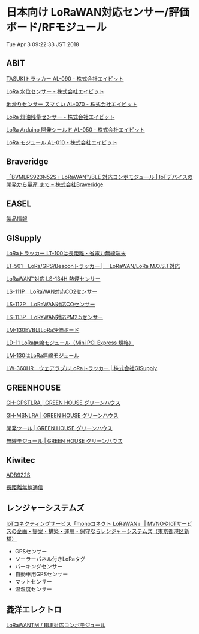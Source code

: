 日本向け LoRaWAN対応センサー/評価ボード/RFモジュール
====================================================

Tue Apr  3 09:22:33 JST 2018

## ABIT

[TASUKIトラッカー AL-090 -
株式会社エイビット](http://www.abit.co.jp/products/al090/ "http://www.abit.co.jp/products/al090/") 

[LoRa 水位センサー -
株式会社エイビット](http://www.abit.co.jp/products/wlsensor/ "http://www.abit.co.jp/products/wlsensor/") 

[地滑りセンサー スマくい AL-070 -
株式会社エイビット](http://www.abit.co.jp/products/al070/ "http://www.abit.co.jp/products/al070/") 

[LoRa 灯油残量センサー -
株式会社エイビット](http://www.abit.co.jp/products/fuelgauge/ "http://www.abit.co.jp/products/fuelgauge/") 

[LoRa Arduino 開発シールド AL-050 -
株式会社エイビット](http://www.abit.co.jp/products/al050/ "http://www.abit.co.jp/products/al050/") 

[LoRa モジュール AL-010 -
株式会社エイビット](http://www.abit.co.jp/products/al010/ "http://www.abit.co.jp/products/al010/") 

## Braveridge

[「BVMLRS923N52S」LoRaWAN™/BLE 対応コンボモジュール | IoTデバイスの開発から量産 まで – 株式会社Braveridge](https://ssl.braveridge.com/product/722/)

## EASEL

[製品情報](http://easel5.com/productinfo/ "http://easel5.com/productinfo/")

## GISupply

[LoRaトラッカー
LT-100は長距離・省電力無線端末](https://www.trackers.jp/products_lt-100.html "https://www.trackers.jp/products_lt-100.html") 

[LT-501　LoRa/GPS/Beaconトラッカー |　 LoRaWAN/LoRa
M.O.S.T対応](https://www.trackers.jp/products_lt-501.html "https://www.trackers.jp/products_lt-501.html") 

[LoRaWAN™対応 LS-134H
熱煙センサー](https://www.trackers.jp/products_ls-134h.html "https://www.trackers.jp/products_ls-134h.html") 

[LS-111P　LoRaWAN対応CO2センサー](https://www.trackers.jp/products_ls-111_co2.html "https://www.trackers.jp/products_ls-111_co2.html") 

[LS-112P　LoRaWAN対応COセンサー](https://www.trackers.jp/products_ls-112_co.html "https://www.trackers.jp/products_ls-112_co.html") 

[LS-113P　LoRaWAN対応PM2.5センサー](https://www.trackers.jp/products_ls-113_pm.html "https://www.trackers.jp/products_ls-113_pm.html") 

[LM-130EVBはLoRa評価ボード](https://www.trackers.jp/products_lm-130evb.html "https://www.trackers.jp/products_lm-130evb.html") 

[LD-11 LoRa無線モジュール（Mini PCI Express
規格）](https://www.trackers.jp/products_ld-11.html "https://www.trackers.jp/products_ld-11.html") 

[LM-130はLoRa無線モジュール](https://www.trackers.jp/products_lm-130.html "https://www.trackers.jp/products_lm-130.html") 

[LW-360HR　ウェアラブルLoRaトラッカー |
株式会社GISupply](https://www.trackers.jp/products_lw-360hr.html "https://www.trackers.jp/products_lw-360hr.html") 

## GREENHOUSE

[GH-GPSTLRA | GREEN HOUSE
グリーンハウス](https://www.green-house.co.jp/products/gh-gpstlra/ "https://www.green-house.co.jp/products/gh-gpstlra/") 

[GH-MSNLRA | GREEN HOUSE
グリーンハウス](https://www.green-house.co.jp/products/gh-msnlra/ "https://www.green-house.co.jp/products/gh-msnlra/") 

[開発ツール | GREEN HOUSE
グリーンハウス](https://www.green-house.co.jp/iot-wireless/development-tool/#sdk-920 "https://www.green-house.co.jp/iot-wireless/development-tool/#sdk-920") 

[無線モジュール | GREEN HOUSE
グリーンハウス](https://www.green-house.co.jp/iot-wireless/wireless-module/#920mhz-lora-fsk "https://www.green-house.co.jp/iot-wireless/wireless-module/#920mhz-lora-fsk") 

## Kiwitec

[ADB922S](https://www.loraiotproducts.eu/index.php/en/lora-modules/adb922s-detail "https://www.loraiotproducts.eu/index.php/en/lora-modules/adb922s-detail") 

[長距離無線通信](http://www.kiwi-tec.com/products/long-range-communication/ "http://www.kiwi-tec.com/products/long-range-communication/") 

## レンジャーシステムズ

[IoTコネクティングサービス「monoコネクト LoRaWAN」 |
MVNOやIoTサービスの企画・提案・構築・運用・保守ならレンジャーシステムズ（東京都港区新橋）](http://www.ranger-systems.co.jp/iot/lorawan.html "http://www.ranger-systems.co.jp/iot/lorawan.html") 

- GPSセンサー
- ソーラーパネル付きLoRaタグ　
- パーキングセンサー
- 自動車用GPSセンサー
- マットセンサー
- 温湿度センサー

## 菱洋エレクトロ

[LoRaWANTM / BLE対応コンボモジュール](http://www.ryoyo-web.jp/semi/detail_solution/1495428032-057372/)


